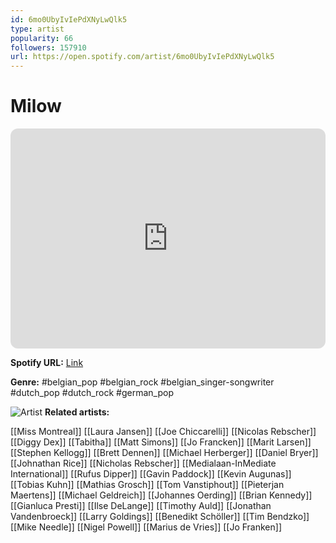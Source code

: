 ```yaml
---
id: 6mo0UbyIvIePdXNyLwQlk5
type: artist
popularity: 66
followers: 157910
url: https://open.spotify.com/artist/6mo0UbyIvIePdXNyLwQlk5
---
```

# Milow

<iframe style="border-radius:12px" src="https://open.spotify.com/embed/artist/6mo0UbyIvIePdXNyLwQlk5" width="100%" height="352" frameBorder="0" allowfullscreen="" allow="autoplay; clipboard-write; encrypted-media; fullscreen; picture-in-picture" loading="lazy"></iframe>

**Spotify URL:** [Link](https://open.spotify.com/artist/6mo0UbyIvIePdXNyLwQlk5)

**Genre:**  #belgian_pop #belgian_rock #belgian_singer-songwriter #dutch_pop #dutch_rock #german_pop

![Artist](https://i.scdn.co/image/ab6761610000e5ebb0c848b53166525d181ac4a6)
**Related artists:**

[[Miss Montreal]]
[[Laura Jansen]]
[[Joe Chiccarelli]]
[[Nicolas Rebscher]]
[[Diggy Dex]]
[[Tabitha]]
[[Matt Simons]]
[[Jo Francken]]
[[Marit Larsen]]
[[Stephen Kellogg]]
[[Brett Dennen]]
[[Michael Herberger]]
[[Daniel Bryer]]
[[Johnathan Rice]]
[[Nicholas Rebscher]]
[[Medialaan-InMediate International]]
[[Rufus Dipper]]
[[Gavin Paddock]]
[[Kevin Augunas]]
[[Tobias Kuhn]]
[[Mathias Grosch]]
[[Tom Vanstiphout]]
[[Pieterjan Maertens]]
[[Michael Geldreich]]
[[Johannes Oerding]]
[[Brian Kennedy]]
[[Gianluca Presti]]
[[Ilse DeLange]]
[[Timothy Auld]]
[[Jonathan Vandenbroeck]]
[[Larry Goldings]]
[[Benedikt Schöller]]
[[Tim Bendzko]]
[[Mike Needle]]
[[Nigel Powell]]
[[Marius de Vries]]
[[Jo Franken]]
